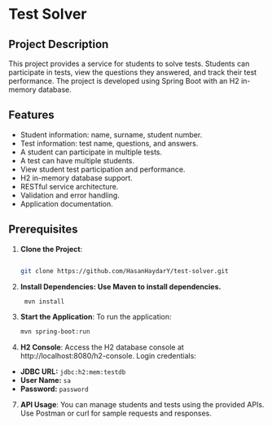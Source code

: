 # Test Solver

## Project Description
This project provides a service for students to solve tests. Students can participate in tests, view the questions they answered, and track their test performance. The project is developed using Spring Boot with an H2 in-memory database.

## Features
- Student information: name, surname, student number.
- Test information: test name, questions, and answers.
- A student can participate in multiple tests.
- A test can have multiple students.
- View student test participation and performance.
- H2 in-memory database support.
- RESTful service architecture.
- Validation and error handling.
- Application documentation.

## Prerequisites
1. **Clone the Project**: 
   ```bash
   
   git clone https://github.com/HasanHaydarY/test-solver.git

2. **Install Dependencies: Use Maven to install dependencies.**
   ```bash
    mvn install
4. **Start the Application**: To run the application:
   ```bash
   mvn spring-boot:run
6. **H2 Console**: Access the H2 database console at http://localhost:8080/h2-console. Login credentials:
- **JDBC URL:** `jdbc:h2:mem:testdb`
- **User Name:** `sa`
- **Password:** `password`
7. **API Usage**: You can manage students and tests using the provided APIs. Use Postman or curl for sample requests and responses.
